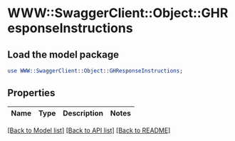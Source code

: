 # WWW::SwaggerClient::Object::GHResponseInstructions

## Load the model package
```perl
use WWW::SwaggerClient::Object::GHResponseInstructions;
```

## Properties
Name | Type | Description | Notes
------------ | ------------- | ------------- | -------------

[[Back to Model list]](../README.md#documentation-for-models) [[Back to API list]](../README.md#documentation-for-api-endpoints) [[Back to README]](../README.md)


